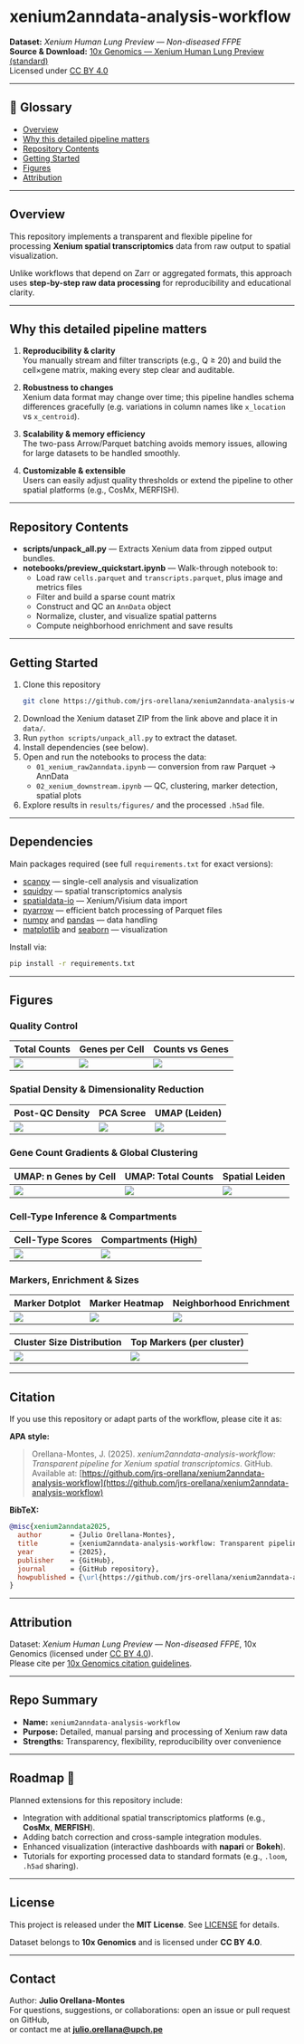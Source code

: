 # xenium2anndata-analysis-workflow

**Dataset:** *Xenium Human Lung Preview — Non-diseased FFPE*  
**Source & Download:** [10x Genomics — Xenium Human Lung Preview (standard)](https://www.10xgenomics.com/datasets/xenium-human-lung-preview-data-1-standard)  
Licensed under [CC BY 4.0](https://creativecommons.org/licenses/by/4.0/)

---

## 📖 Glossary
- [Overview](#overview)
- [Why this detailed pipeline matters](#why-this-detailed-pipeline-matters)
- [Repository Contents](#repository-contents)
- [Getting Started](#getting-started)
- [Figures](#figures)
- [Attribution](#attribution)

---

## Overview  
This repository implements a transparent and flexible pipeline for processing **Xenium spatial transcriptomics** data from raw output to spatial visualization.  

Unlike workflows that depend on Zarr or aggregated formats, this approach uses **step-by-step raw data processing** for reproducibility and educational clarity.

---

## Why this detailed pipeline matters

1. **Reproducibility & clarity**  
   You manually stream and filter transcripts (e.g., Q ≥ 20) and build the cell×gene matrix, making every step clear and auditable.

2. **Robustness to changes**  
   Xenium data format may change over time; this pipeline handles schema differences gracefully (e.g. variations in column names like `x_location` vs `x_centroid`).  

3. **Scalability & memory efficiency**  
   The two-pass Arrow/Parquet batching avoids memory issues, allowing for large datasets to be handled smoothly.

4. **Customizable & extensible**  
   Users can easily adjust quality thresholds or extend the pipeline to other spatial platforms (e.g., CosMx, MERFISH).

---

## Repository Contents

- **scripts/unpack_all.py** — Extracts Xenium data from zipped output bundles.  
- **notebooks/preview_quickstart.ipynb** — Walk-through notebook to:
  - Load raw `cells.parquet` and `transcripts.parquet`, plus image and metrics files  
  - Filter and build a sparse count matrix  
  - Construct and QC an `AnnData` object  
  - Normalize, cluster, and visualize spatial patterns  
  - Compute neighborhood enrichment and save results

---

## Getting Started

1. Clone this repository  
   ```bash
   git clone https://github.com/jrs-orellana/xenium2anndata-analysis-workflow
   ```
2. Download the Xenium dataset ZIP from the link above and place it in `data/`.  
3. Run `python scripts/unpack_all.py` to extract the dataset.  
4. Install dependencies (see below).  
5. Open and run the notebooks to process the data:  
   - `01_xenium_raw2anndata.ipynb` — conversion from raw Parquet → AnnData  
   - `02_xenium_downstream.ipynb` — QC, clustering, marker detection, spatial plots  
6. Explore results in `results/figures/` and the processed `.h5ad` file.

---

## Dependencies

Main packages required (see full `requirements.txt` for exact versions):  

- [scanpy](https://scanpy.readthedocs.io/) — single-cell analysis and visualization  
- [squidpy](https://squidpy.readthedocs.io/) — spatial transcriptomics analysis  
- [spatialdata-io](https://github.com/scverse/spatialdata-io) — Xenium/Visium data import  
- [pyarrow](https://arrow.apache.org/) — efficient batch processing of Parquet files  
- [numpy](https://numpy.org/) and [pandas](https://pandas.pydata.org/) — data handling  
- [matplotlib](https://matplotlib.org/) and [seaborn](https://seaborn.pydata.org/) — visualization  

Install via:  
```bash
pip install -r requirements.txt
```
---

## Figures  

### Quality Control
| Total Counts | Genes per Cell | Counts vs Genes |
|--------------|----------------|-----------------|
| ![](results/figures/01_qc_hist_total_counts.png) | ![](results/figures/02_qc_hist_genes_per_cell.png) | ![](results/figures/03_qc_scatter_counts_vs_genes.png) |

### Spatial Density & Dimensionality Reduction
| Post-QC Density | PCA Scree | UMAP (Leiden) |
|-----------------|-----------|---------------|
| ![](results/figures/04_spatial_density_post_qc.png) | ![](results/figures/05_pca_scree.png) | ![](results/figures/06_umap_leiden.png) |

### Gene Count Gradients & Global Clustering
| UMAP: n Genes by Cell | UMAP: Total Counts | Spatial Leiden |
|-----------------------|--------------------|----------------|
| ![](results/figures/07_umap_n_genes_by_counts.png) | ![](results/figures/07_umap_total_counts.png) | ![](results/figures/08_spatial_leiden.png) |

### Cell-Type Inference & Compartments
| Cell-Type Scores | Compartments (High)|
|------------------|---------------------|
| ![](results/figures/09_spatial_celltype_scores.png) | ![](results/figures/10_spatial_compartments_high.png) | 

### Markers, Enrichment & Sizes
| Marker Dotplot | Marker Heatmap | Neighborhood Enrichment |
|----------------|----------------|--------------------------|
| ![](results/figures/11_markers_dotplot.png) | ![](results/figures/12_markers_heatmap.png) | ![](results/figures/13_nhood_enrichment.png) |

| Cluster Size Distribution | Top Markers (per cluster) |
|---------------------------|---------------------------|
| ![](results/figures/14_cluster_sizes.png) | ![](results/figures/15_top_marker_dotplot.png) |

---

## Citation  

If you use this repository or adapt parts of the workflow, please cite it as:  

**APA style:**  
> Orellana-Montes, J. (2025). *xenium2anndata-analysis-workflow: Transparent pipeline for Xenium spatial transcriptomics*. GitHub. Available at: [https://github.com/jrs-orellana/xenium2anndata-analysis-workflow](https://github.com/jrs-orellana/xenium2anndata-analysis-workflow)  

**BibTeX:**  
```bibtex
@misc{xenium2anndata2025,
  author       = {Julio Orellana-Montes},
  title        = {xenium2anndata-analysis-workflow: Transparent pipeline for Xenium spatial transcriptomics},
  year         = {2025},
  publisher    = {GitHub},
  journal      = {GitHub repository},
  howpublished = {\url{https://github.com/jrs-orellana/xenium2anndata-analysis-workflow}}
}
```
---
## Attribution  
Dataset: *Xenium Human Lung Preview — Non-diseased FFPE*, 10x Genomics (licensed under [CC BY 4.0](https://creativecommons.org/licenses/by/4.0/)).  
Please cite per [10x Genomics citation guidelines](https://www.10xgenomics.com/resources/citations).

---

## Repo Summary  
- **Name:** `xenium2anndata-analysis-workflow`  
- **Purpose:** Detailed, manual parsing and processing of Xenium raw data  
- **Strengths:** Transparency, flexibility, reproducibility over convenience  

---

## Roadmap 🚀  
Planned extensions for this repository include:  
- Integration with additional spatial transcriptomics platforms (e.g., **CosMx**, **MERFISH**).  
- Adding batch correction and cross-sample integration modules.  
- Enhanced visualization (interactive dashboards with **napari** or **Bokeh**).  
- Tutorials for exporting processed data to standard formats (e.g., `.loom`, `.h5ad` sharing).  

---

## License  
This project is released under the **MIT License**. See [LICENSE](LICENSE) for details.  

Dataset belongs to **10x Genomics** and is licensed under **CC BY 4.0**.  

---

## Contact  
Author: **Julio Orellana-Montes**  
For questions, suggestions, or collaborations: open an issue or pull request on GitHub,  
or contact me at **julio.orellana@upch.pe**  
